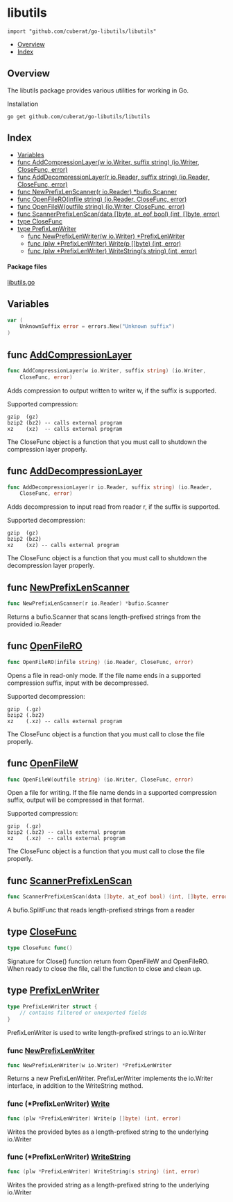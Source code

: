 

# libutils
`import "github.com/cuberat/go-libutils/libutils"`

* [Overview](#pkg-overview)
* [Index](#pkg-index)

## <a name="pkg-overview">Overview</a>
The libutils package provides various utilities for working in Go.

Installation


	go get github.com/cuberat/go-libutils/libutils




## <a name="pkg-index">Index</a>
* [Variables](#pkg-variables)
* [func AddCompressionLayer(w io.Writer, suffix string) (io.Writer, CloseFunc, error)](#AddCompressionLayer)
* [func AddDecompressionLayer(r io.Reader, suffix string) (io.Reader, CloseFunc, error)](#AddDecompressionLayer)
* [func NewPrefixLenScanner(r io.Reader) *bufio.Scanner](#NewPrefixLenScanner)
* [func OpenFileRO(infile string) (io.Reader, CloseFunc, error)](#OpenFileRO)
* [func OpenFileW(outfile string) (io.Writer, CloseFunc, error)](#OpenFileW)
* [func ScannerPrefixLenScan(data []byte, at_eof bool) (int, []byte, error)](#ScannerPrefixLenScan)
* [type CloseFunc](#CloseFunc)
* [type PrefixLenWriter](#PrefixLenWriter)
  * [func NewPrefixLenWriter(w io.Writer) *PrefixLenWriter](#NewPrefixLenWriter)
  * [func (plw *PrefixLenWriter) Write(p []byte) (int, error)](#PrefixLenWriter.Write)
  * [func (plw *PrefixLenWriter) WriteString(s string) (int, error)](#PrefixLenWriter.WriteString)


#### <a name="pkg-files">Package files</a>
[libutils.go](/src/github.com/cuberat/go-libutils/libutils/libutils.go) 



## <a name="pkg-variables">Variables</a>
``` go
var (
    UnknownSuffix error = errors.New("Unknown suffix")
)
```


## <a name="AddCompressionLayer">func</a> [AddCompressionLayer](/src/target/libutils.go?s=6650:6736#L216)
``` go
func AddCompressionLayer(w io.Writer, suffix string) (io.Writer,
    CloseFunc, error)
```
Adds compression to output written to writer w, if the suffix is supported.

Supported compression:


	gzip  (gz)
	bzip2 (bz2) -- calls external program
	xz    (xz)  -- calls external program

The CloseFunc object is a function that you must call to shutdown the
compression layer properly.



## <a name="AddDecompressionLayer">func</a> [AddDecompressionLayer](/src/target/libutils.go?s=7570:7658#L252)
``` go
func AddDecompressionLayer(r io.Reader, suffix string) (io.Reader,
    CloseFunc, error)
```
Adds decompression to input read from reader r, if the suffix is supported.

Supported decompression:


	gzip  (gz)
	bzip2 (bz2)
	xz    (xz) -- calls external program

The CloseFunc object is a function that you must call to shutdown the
decompression layer properly.



## <a name="NewPrefixLenScanner">func</a> [NewPrefixLenScanner](/src/target/libutils.go?s=2973:3027#L82)
``` go
func NewPrefixLenScanner(r io.Reader) *bufio.Scanner
```
Returns a bufio.Scanner that scans length-prefixed strings from the
provided io.Reader



## <a name="OpenFileRO">func</a> [OpenFileRO](/src/target/libutils.go?s=5496:5556#L172)
``` go
func OpenFileRO(infile string) (io.Reader, CloseFunc, error)
```
Opens a file in read-only mode. If the file name ends in a supported
compression suffix, input with be decompressed.

Supported decompression:


	gzip  (.gz)
	bzip2 (.bz2)
	xz    (.xz) -- calls external program

The CloseFunc object is a function that you must call to close the file
properly.



## <a name="OpenFileW">func</a> [OpenFileW](/src/target/libutils.go?s=4259:4319#L126)
``` go
func OpenFileW(outfile string) (io.Writer, CloseFunc, error)
```
Open a file for writing. If the file name dends in a supported
compression suffix, output will be compressed in that format.

Supported compression:


	gzip  (.gz)
	bzip2 (.bz2) -- calls external program
	xz    (.xz)  -- calls external program

The CloseFunc object is a function that you must call to close the file
properly.



## <a name="ScannerPrefixLenScan">func</a> [ScannerPrefixLenScan](/src/target/libutils.go?s=3198:3270#L90)
``` go
func ScannerPrefixLenScan(data []byte, at_eof bool) (int, []byte, error)
```
A bufio.SplitFunc that reads length-prefixed strings from a reader




## <a name="CloseFunc">type</a> [CloseFunc](/src/target/libutils.go?s=3874:3898#L114)
``` go
type CloseFunc func()
```
Signature for Close() function return from OpenFileW and
OpenFileRO. When ready to close the file, call the function to
close and clean up.










## <a name="PrefixLenWriter">type</a> [PrefixLenWriter](/src/target/libutils.go?s=1838:1885#L40)
``` go
type PrefixLenWriter struct {
    // contains filtered or unexported fields
}
```
PrefixLenWriter is used to write length-prefixed strings to an io.Writer







### <a name="NewPrefixLenWriter">func</a> [NewPrefixLenWriter](/src/target/libutils.go?s=2757:2812#L73)
``` go
func NewPrefixLenWriter(w io.Writer) *PrefixLenWriter
```
Returns a new PrefixLenWriter. PrefixLenWriter implements the
io.Writer interface, in addition to the WriteString method.





### <a name="PrefixLenWriter.Write">func</a> (\*PrefixLenWriter) [Write](/src/target/libutils.go?s=2167:2222#L52)
``` go
func (plw *PrefixLenWriter) Write(p []byte) (int, error)
```
Writes the provided bytes as a length-prefixed string to the
underlying io.Writer




### <a name="PrefixLenWriter.WriteString">func</a> (\*PrefixLenWriter) [WriteString](/src/target/libutils.go?s=1976:2037#L46)
``` go
func (plw *PrefixLenWriter) WriteString(s string) (int, error)
```
Writes the provided string as a length-prefixed string to the
underlying io.Writer

